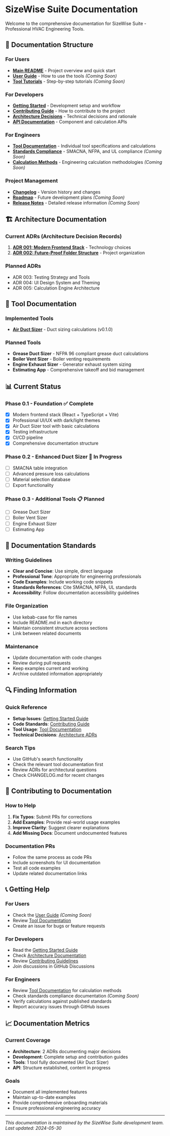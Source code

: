 # SizeWise Suite Documentation

Welcome to the comprehensive documentation for SizeWise Suite - Professional HVAC Engineering Tools.

## 📖 Documentation Structure

### For Users
- **[Main README](../../README.md)** - Project overview and quick start
- **[User Guide](./guides/USER_GUIDE.md)** - How to use the tools *(Coming Soon)*
- **[Tool Tutorials](./guides/tutorials/)** - Step-by-step tutorials *(Coming Soon)*

### For Developers
- **[Getting Started](./development/GETTING_STARTED.md)** - Development setup and workflow
- **[Contributing Guide](../../CONTRIBUTING.md)** - How to contribute to the project
- **[Architecture Decisions](./architecture/)** - Technical decisions and rationale
- **[API Documentation](./api/)** - Component and calculation APIs

### For Engineers
- **[Tool Documentation](./tools/)** - Individual tool specifications and calculations
- **[Standards Compliance](./standards/)** - SMACNA, NFPA, and UL compliance *(Coming Soon)*
- **[Calculation Methods](./calculations/)** - Engineering calculation methodologies *(Coming Soon)*

### Project Management
- **[Changelog](../../CHANGELOG.md)** - Version history and changes
- **[Roadmap](./project/ROADMAP.md)** - Future development plans *(Coming Soon)*
- **[Release Notes](./project/releases/)** - Detailed release information *(Coming Soon)*

## 🏗️ Architecture Documentation

### Current ADRs (Architecture Decision Records)
1. **[ADR 001: Modern Frontend Stack](./architecture/001-modern-frontend-stack.md)** - Technology choices
2. **[ADR 002: Future-Proof Folder Structure](./architecture/002-folder-structure.md)** - Project organization

### Planned ADRs
- ADR 003: Testing Strategy and Tools
- ADR 004: UI Design System and Theming  
- ADR 005: Calculation Engine Architecture

## 🔧 Tool Documentation

### Implemented Tools
- **[Air Duct Sizer](./tools/air-duct-sizer.md)** - Duct sizing calculations (v0.1.0)

### Planned Tools
- **Grease Duct Sizer** - NFPA 96 compliant grease duct calculations
- **Boiler Vent Sizer** - Boiler venting requirements
- **Engine Exhaust Sizer** - Generator exhaust system sizing
- **Estimating App** - Comprehensive takeoff and bid management

## 📊 Current Status

### Phase 0.1 - Foundation ✅ Complete
- [x] Modern frontend stack (React + TypeScript + Vite)
- [x] Professional UI/UX with dark/light themes
- [x] Air Duct Sizer tool with basic calculations
- [x] Testing infrastructure
- [x] CI/CD pipeline
- [x] Comprehensive documentation structure

### Phase 0.2 - Enhanced Duct Sizer 🚧 In Progress
- [ ] SMACNA table integration
- [ ] Advanced pressure loss calculations
- [ ] Material selection database
- [ ] Export functionality

### Phase 0.3 - Additional Tools 📋 Planned
- [ ] Grease Duct Sizer
- [ ] Boiler Vent Sizer
- [ ] Engine Exhaust Sizer
- [ ] Estimating App

## 🎯 Documentation Standards

### Writing Guidelines
- **Clear and Concise**: Use simple, direct language
- **Professional Tone**: Appropriate for engineering professionals
- **Code Examples**: Include working code snippets
- **Standards References**: Cite SMACNA, NFPA, UL standards
- **Accessibility**: Follow documentation accessibility guidelines

### File Organization
- Use kebab-case for file names
- Include README.md in each directory
- Maintain consistent structure across sections
- Link between related documents

### Maintenance
- Update documentation with code changes
- Review during pull requests
- Keep examples current and working
- Archive outdated information appropriately

## 🔍 Finding Information

### Quick Reference
- **Setup Issues**: [Getting Started Guide](./development/GETTING_STARTED.md)
- **Code Standards**: [Contributing Guide](../../CONTRIBUTING.md)
- **Tool Usage**: [Tool Documentation](./tools/)
- **Technical Decisions**: [Architecture ADRs](./architecture/)

### Search Tips
- Use GitHub's search functionality
- Check the relevant tool documentation first
- Review ADRs for architectural questions
- Check CHANGELOG.md for recent changes

## 📝 Contributing to Documentation

### How to Help
1. **Fix Typos**: Submit PRs for corrections
2. **Add Examples**: Provide real-world usage examples
3. **Improve Clarity**: Suggest clearer explanations
4. **Add Missing Docs**: Document undocumented features

### Documentation PRs
- Follow the same process as code PRs
- Include screenshots for UI documentation
- Test all code examples
- Update related documentation links

## 📞 Getting Help

### For Users
- Check the [User Guide](./guides/USER_GUIDE.md) *(Coming Soon)*
- Review [Tool Documentation](./tools/)
- Create an issue for bugs or feature requests

### For Developers
- Read the [Getting Started Guide](./development/GETTING_STARTED.md)
- Check [Architecture Documentation](./architecture/)
- Review [Contributing Guidelines](../../CONTRIBUTING.md)
- Join discussions in GitHub Discussions

### For Engineers
- Review [Tool Documentation](./tools/) for calculation methods
- Check standards compliance documentation *(Coming Soon)*
- Verify calculations against published standards
- Report accuracy issues through GitHub issues

## 📈 Documentation Metrics

### Current Coverage
- **Architecture**: 2 ADRs documenting major decisions
- **Development**: Complete setup and contribution guides
- **Tools**: 1 tool fully documented (Air Duct Sizer)
- **API**: Structure established, content in progress

### Goals
- Document all implemented features
- Maintain up-to-date examples
- Provide comprehensive onboarding materials
- Ensure professional engineering accuracy

---

*This documentation is maintained by the SizeWise Suite development team. Last updated: 2024-05-30*
